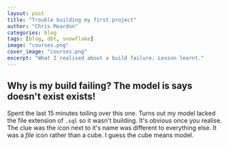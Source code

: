 ```yaml
---
layout: post
title: "Trouble building my first project"
author: "Chris Meardon"
categories: blog
tags: [blog, dbt, snowflake]
image: "courses.png"
cover_image: "courses.png"
excerpt: "What I realised about a build failure. Lesson learnt."
---
```


## Why is my build failing? The model is says doesn't exist exists!

Spent the last 15 minutes toiling over this one. Turns out my model lacked the file extension of `.sql` so it wasn't building. It's obvious once you realise. The clue was the icon next to it's name was different to everything else. It was a _file_ icon rather than a cube. I guess the cube means model.
